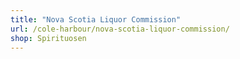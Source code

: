 ```yaml
---
title: "Nova Scotia Liquor Commission"
url: /cole-harbour/nova-scotia-liquor-commission/
shop: Spirituosen
---
```

